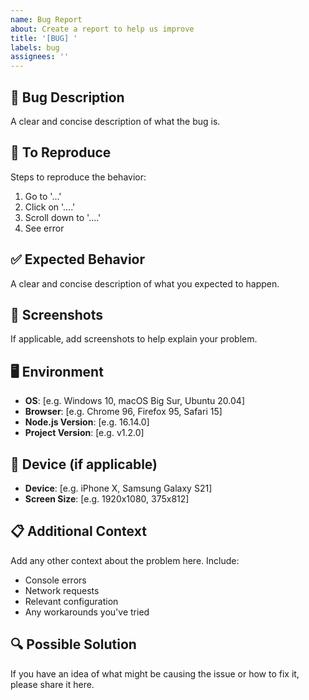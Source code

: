 ```yaml
---
name: Bug Report
about: Create a report to help us improve
title: '[BUG] '
labels: bug
assignees: ''
---
```


## 🐛 Bug Description
A clear and concise description of what the bug is.

## 🔄 To Reproduce
Steps to reproduce the behavior:
1. Go to '...'
2. Click on '....'
3. Scroll down to '....'
4. See error

## ✅ Expected Behavior
A clear and concise description of what you expected to happen.

## 📸 Screenshots
If applicable, add screenshots to help explain your problem.

## 🖥️ Environment
- **OS**: [e.g. Windows 10, macOS Big Sur, Ubuntu 20.04]
- **Browser**: [e.g. Chrome 96, Firefox 95, Safari 15]
- **Node.js Version**: [e.g. 16.14.0]
- **Project Version**: [e.g. v1.2.0]

## 📱 Device (if applicable)
- **Device**: [e.g. iPhone X, Samsung Galaxy S21]
- **Screen Size**: [e.g. 1920x1080, 375x812]

## 📋 Additional Context
Add any other context about the problem here. Include:
- Console errors
- Network requests
- Relevant configuration
- Any workarounds you've tried

## 🔍 Possible Solution
If you have an idea of what might be causing the issue or how to fix it, please share it here.
